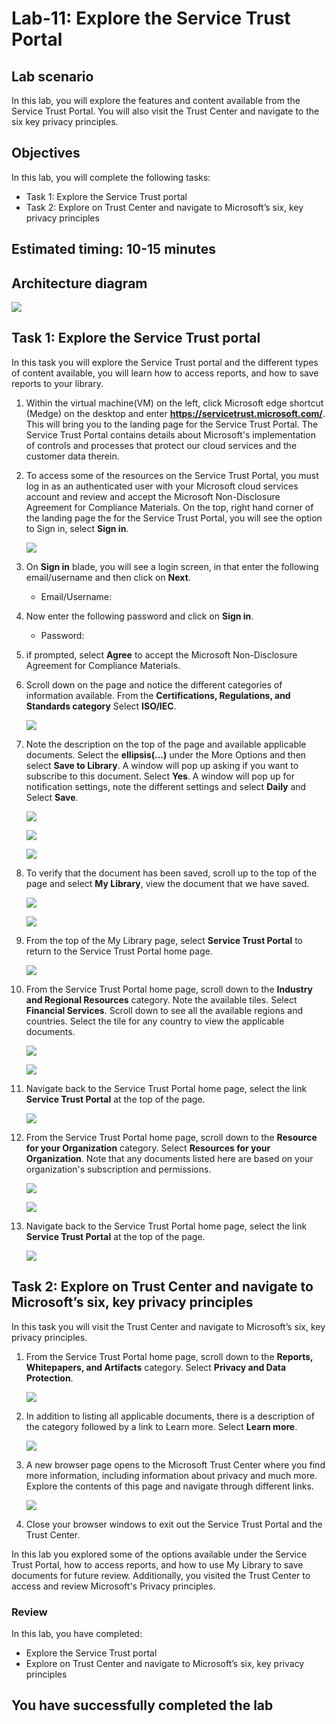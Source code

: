 # Lab-11: Explore the Service Trust Portal

## Lab scenario

In this lab, you will explore the features and content available from the Service Trust Portal. You will also visit the Trust Center and navigate to the six key privacy principles.

## Objectives

In this lab, you will complete the following tasks:

+ Task 1: Explore the Service Trust portal
+ Task 2: Explore on Trust Center and navigate to Microsoft’s six, key privacy principles

## Estimated timing: 10-15 minutes

## Architecture diagram

![](../Images/sc900lab11.png)

## Task 1: Explore the Service Trust portal

In this task you will explore the Service Trust portal and the different types of content available, you will learn how to access reports, and how to save reports to your library.

1. Within the virtual machine(VM) on the left, click Microsoft edge shortcut (Medge) on the desktop and enter **https://servicetrust.microsoft.com/**.  This will bring you to the landing page for the Service Trust Portal. The Service Trust Portal contains details about Microsoft's implementation of controls and processes that protect our cloud services and the customer data therein. 

1. To access some of the resources on the Service Trust Portal, you must log in as an authenticated user with your Microsoft cloud services account and review and accept the Microsoft Non-Disclosure Agreement for Compliance Materials. On the top, right hand corner of the landing page the for the Service Trust Portal, you will see the option to Sign in, select **Sign in**.

    ![](../Images/sc-900-lab11-3.png) 

1. On **Sign in** blade, you will see a login screen, in that enter the following email/username and then click on **Next**. 
   * Email/Username: <inject key="AzureAdUserEmail"></inject>

1. Now enter the following password and click on **Sign in**.
   * Password: <inject key="AzureAdUserPassword"></inject>
   
1. if prompted, select **Agree** to accept the Microsoft Non-Disclosure Agreement for Compliance Materials.
    
1. Scroll down on the page and notice the different categories of information available. From the **Certifications, Regulations, and Standards category** Select **ISO/IEC**.

   ![](../Images/sc-900-11-4.png)

1. Note the description on the top of the page and available applicable documents. Select the **ellipsis(...)** under the More Options and then select **Save to Library**. A window will pop up asking if you want to subscribe to this document.  Select **Yes**. A window will pop up for notification settings, note the different settings and select **Daily** and Select **Save**.

   ![](../Images/sc-900-lab11-5-6.png)
   
   ![](../Images/sc-900-lab11-5-7-1.png)
   
   ![](../Images/sc-900-lab11-5-8-1.png)

1. To verify that the document has been saved, scroll up to the top of the page and select **My Library**, view the document that we have saved.

   ![](../Images/sc-900-lab11-7.png)
   
   ![](../Images/sc-900-lab11-7-1.png)

1. From the top of the My Library page, select **Service Trust Portal** to return to the Service Trust Portal home page.

   ![](../Images/sc-900-lab11-8.png)
   
1. From the Service Trust Portal home page, scroll down to the **Industry and Regional Resources** category.  Note the available tiles.  Select **Financial Services**.  Scroll down to see all the available regions and countries.  Select the tile for any country to view the applicable documents.
 
   ![](../Images/sc-900-lab11-9.png)
   
   ![](../Images/sc-900-lab11-9-1.png)
 
1. Navigate back to the Service Trust Portal home page, select the link **Service Trust Portal** at the top of the page.
   
    ![](../Images/sc-900-lab11-8.png)
    
1. From the Service Trust Portal home page, scroll down to the **Resource for your Organization** category. Select **Resources for your Organization**.  Note that any documents listed here are based on your organization's subscription and permissions.    

   ![](../Images/sc-900-lab11-11.png)
   
   ![](../Images/sc-900-11-11-1.png)
   
1. Navigate back to the Service Trust Portal home page, select the link **Service Trust Portal** at the top of the page.

   ![](../Images/sc-900-lab11-8.png)
    
## Task 2: Explore on Trust Center and navigate to Microsoft’s six, key privacy principles

In this task you will visit the Trust Center and navigate to Microsoft’s six, key privacy principles.

1. From the Service Trust Portal home page, scroll down to the **Reports, Whitepapers, and Artifacts** category. Select **Privacy and Data Protection**.  

   ![](../Images/sc-900lab11-T1-1.png)

1. In addition to listing all applicable documents, there is a description of the category followed by a link to Learn more.  Select **Learn more**.

   ![](../Images/sc-900lab11-T1-2.png)

1. A new browser page opens to the Microsoft Trust Center where you find more information, including information about privacy and much more. Explore the contents of this page and navigate through different links.

   ![](../Images/sc-900lab11-T1-3.png)

1. Close your browser windows to exit out the Service Trust Portal and the Trust Center.

In this lab you explored some of the options available under the Service Trust Portal, how to access reports, and how to use My Library to save documents for future review.  Additionally, you visited the Trust Center to access and review Microsoft's Privacy principles.

### Review
In this lab, you have completed:
- Explore the Service Trust portal
- Explore on Trust Center and navigate to Microsoft’s six, key privacy principles
  
## You have successfully completed the lab
